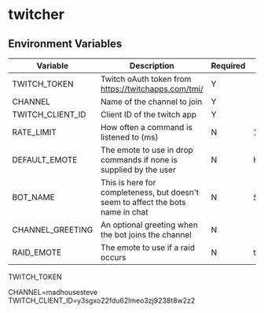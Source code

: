 # twitcher

## Environment Variables

| Variable         | Description                                                                     | Required | Default    |
| ---------------- | ------------------------------------------------------------------------------- | -------- | ---------- |
| TWITCH_TOKEN     | Twitch oAuth token from https://twitchapps.com/tmi/                             | Y        |            |
| CHANNEL          | Name of the channel to join                                                     | Y        |            |
| TWITCH_CLIENT_ID | Client ID of the twitch app                                                     | Y        |            |
| RATE_LIMIT       | How often a command is listened to (ms)                                         | N        | 100        |
| DEFAULT_EMOTE    | The emote to use in drop commands if none is supplied by the user               | N        | HeyGuys    |
| BOT_NAME         | This is here for completeness, but doesn't seem to affect the bots name in chat | N        | SomeBot    |
| CHANNEL_GREETING | An optional greeting when the bot joins the channel                             | N        |            |
| RAID_EMOTE       | The emote to use if a raid occurs                                               | N        | twitchRaid |

TWITCH_TOKEN

<!-- RATE_LIMIT=100 -->

CHANNEL=madhousesteve
TWITCH_CLIENT_ID=y3sgxo22fdu62lmeo3zj9238t8w2z2

<!-- DEFAULT_EMOTE=madhou8Fatcat -->
<!-- BOT_NAME=MadSteveBot -->
<!-- CHANNEL_GREETING=HeyGuys -->
<!-- RAID_EMOTE=https://static-cdn.jtvnw.net/emoticons/v1/62836/3.0 -->
